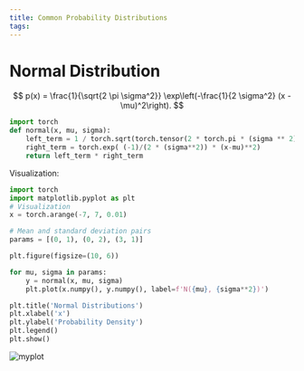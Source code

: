 ```yaml
---
title: Common Probability Distributions
tags:
---
```




# Normal Distribution

$$
p(x) = \frac{1}{\sqrt{2 \pi \sigma^2}} \exp\left(-\frac{1}{2 \sigma^2} (x - \mu)^2\right).
$$

```python
import torch
def normal(x, mu, sigma):
    left_term = 1 / torch.sqrt(torch.tensor(2 * torch.pi * (sigma ** 2)))
    right_term = torch.exp( (-1)/(2 * (sigma**2)) * (x-mu)**2)
    return left_term * right_term
```



Visualization:

```python
import torch
import matplotlib.pyplot as plt
# Visualization
x = torch.arange(-7, 7, 0.01)

# Mean and standard deviation pairs
params = [(0, 1), (0, 2), (3, 1)]

plt.figure(figsize=(10, 6))

for mu, sigma in params:
    y = normal(x, mu, sigma)
    plt.plot(x.numpy(), y.numpy(), label=f'N({mu}, {sigma**2})')

plt.title('Normal Distributions')
plt.xlabel('x')
plt.ylabel('Probability Density')
plt.legend()
plt.show()
```



![myplot](/Users/lyk/Documents/cache/myplot.png)

